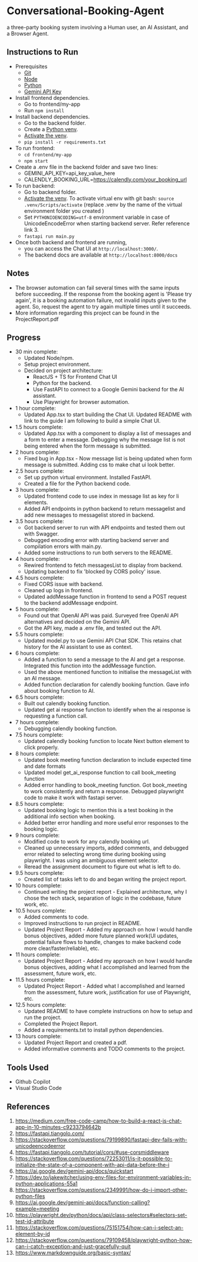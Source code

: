# Conversational-Booking-Agent
 a three-party booking system involving a Human user, an AI Assistant, and a Browser Agent. 

## Instructions to Run
* Prerequisites
    * [Git](https://git-scm.com/book/en/v2/Getting-Started-Installing-Git)
    * [Node](https://docs.npmjs.com/downloading-and-installing-node-js-and-npm)
    * [Python](https://www.python.org/downloads/)
    * [Gemini API Key](https://ai.google.dev/gemini-api/docs/quickstart)
* Install frontend dependencies.
    * Go to frontend/my-app
    * Run `npm install`
* Install backend dependencies.
    * Go to the backend folder.
    * Create a [Python venv](https://docs.python.org/3/library/venv.html).
    * [Activate the venv](https://docs.python.org/3/library/venv.html#how-venvs-work).
    * `pip install -r requirements.txt`
* To run frontend:
    * `cd frontend/my-app`
    * `npm start`
* Create a .env file in the backend folder and save two lines:
    * GEMINI_API_KEY=api_key_value_here
    * CALENDLY_BOOKING_URL=https://calendly.com/your_booking_url
* To run backend:
    * Go to backend folder. 
    * [Activate the venv](https://docs.python.org/3/library/venv.html#how-venvs-work). To activate virtual env with git bash: `source .venv/Scripts/activate` (replace .venv by the name of the virtual environment folder you created  ) 
    * Set `PYTHONIOENCODING=utf-8` environment variable in case of UnicodeEncodeError when starting backend server. Refer reference link 3.
    * `fastapi run main.py`
* Once both backend and frontend are running, 
    * you can access the Chat UI at `http://localhost:3000/`. 
    * The backend docs are available at `http://localhost:8000/docs`

## Notes
* The browser automation can fail several times with the same inputs before succeeding. If the response from the booking agent is 'Please try again', it is a booking automation failure, not invalid inputs given to the agent. So, request the agent to try again multiple times until it succeeds.
* More information regarding this project can be found in the ProjectReport.pdf

## Progress
* 30 min complete:
    * Updated Node/npm.
    * Setup project environment.
    * Decided on project architecture:
        * ReactJS + TS for Frontend Chat UI
        * Python for the backend. 
        * Use FastAPI to connect to a Google Gemini backend for the AI assistant.
        * Use Playwright for browser automation.  
* 1 hour complete:
    * Updated App.tsx to start building the Chat UI. Updated README with link to the guide I am following to build a simple Chat UI.
* 1.5 hours complete:
    * Updated App.tsx with a component to display a list of messages and a form to enter a message. Debugging why the message list is not being entered when the form message is submitted.
* 2 hours complete:
    * Fixed bug in App.tsx - Now message list is being updated when form message is submitted. Adding css to make chat ui look better.
* 2.5 hours complete:
    * Set up python virtual environment. Installed FastAPI. 
    * Created a file for the Python backend code.
* 3 hours complete:
    * Updated frontend code to use index in message list as key for li elements.
    * Added API endpoints in python backend to return messagelist and add new messages to messagelist stored in backend.
* 3.5 hours complete:
    * Got backend server to run with API endpoints and tested them out with Swagger.
    * Debugged encoding error with starting backend server and compilation errors with main.py.
    * Added some instructions to run both servers to the README.
* 4 hours complete:
    * Rewired frontend to fetch messagesList to display from backend.
    * Updating backend to fix 'blocked by CORS policy' issue.
* 4.5 hours complete:
    * Fixed CORS issue with backend.
    * Cleaned up logs in frontend.
    * Updated addMessage function in frontend to send a POST request to the backend addMessage endpoint.
* 5 hours complete:
    * Found out that OpenAI API was paid. Surveyed free OpenAI API alternatives and decided on the Gemini API.
    * Got the API key, made a .env file, and tested out the API.
* 5.5 hours complete:
    * Updated model.py to use Gemini API Chat SDK. This retains chat history for the AI assistant to use as context.
* 6 hours complete:
    * Added a function to send a message to the AI and get a response. Integrated this function into the addMessage function.
    * Used the above mentioned function to initialise the messageList with an AI message.
    * Added function declaration for calendly booking function. Gave info about booking function to AI.
* 6.5 hours complete:
    * Built out calendly booking function.
    * Updated get ai response function to identify when the ai response is requesting a function call.
* 7 hours complete:
    * Debugging calendly booking function.
* 7.5 hours complete:
    * Updated calendly booking function to locate Next button element to click properly.
* 8 hours complete:
    * Updated book meeting function declaration to include expected time and date formats
    * Updated model get_ai_response function to call book_meeting function
    * Added error handling to book_meeting function. Got book_meeting to work consistently and return a response. Debugged playwright code to make it work with fastapi server.
* 8.5 hours complete:
    * Updated booking logic to mention this is a test booking in the additional info section when booking.
    * Added better error handling and more useful error responses to the booking logic.
* 9 hours complete:
    * Modified code to work for any calendly booking url.
    * Cleaned up unnecessary imports, added comments, and debugged error related to selecting wrong time during booking using playwright. I was using an ambiguous element selector.
    * Reread the assignment document to figure out what is left to do.
* 9.5 hours complete:
    * Created list of tasks left to do and began writing the project report.
* 10 hours complete:
    * Continued writing the project report - Explained architecture, why I chose the tech stack, separation of logic in the codebase, future work, etc.
* 10.5 hours complete:
    * Added comments to code.
    * Improved instructions to run project in README.
    * Updated Project Report - Added my approach on how I would handle bonus objectives, added more future planned work(UI updates, potential failure flows to handle, changes to make backend code more clear/faster/reliable), etc.
* 11 hours complete:
    * Updated Project Report - Added my approach on how I would handle bonus objectives, adding what I accomplished and learned from the assessment, future work, etc.
* 11.5 hours complete:
    * Updated Project Report - Added what I accomplished and learned from the assessment, future work, justification for use of Playwright, etc.
* 12.5 hours complete:
    * Updated README to have complete instructions on how to setup and run the project.
    * Completed the Project Report.
    * Added a requirements.txt to install python dependencies.
* 13 hours complete:
    * Updated Project Report and created a pdf.
    * Added informative comments and TODO comments to the project.

## Tools Used
* Github Copilot
* Visual Studio Code

## References
1. https://medium.com/free-code-camp/how-to-build-a-react-js-chat-app-in-10-minutes-c9233794642b
2. https://fastapi.tiangolo.com/
3. https://stackoverflow.com/questions/79199890/fastapi-dev-fails-with-unicodeencodeerror
4. https://fastapi.tiangolo.com/tutorial/cors/#use-corsmiddleware
5. https://stackoverflow.com/questions/72253011/is-it-possible-to-initialize-the-state-of-a-component-with-api-data-before-the-i
6. https://ai.google.dev/gemini-api/docs/quickstart
7. https://dev.to/jakewitcher/using-env-files-for-environment-variables-in-python-applications-55a1
8. https://stackoverflow.com/questions/2349991/how-do-i-import-other-python-files
9. https://ai.google.dev/gemini-api/docs/function-calling?example=meeting
10. https://playwright.dev/python/docs/api/class-selectors#selectors-set-test-id-attribute
11. https://stackoverflow.com/questions/75151754/how-can-i-select-an-element-by-id
12. https://stackoverflow.com/questions/79109458/playwright-python-how-can-i-catch-exception-and-just-gracefully-quit
13. https://www.markdownguide.org/basic-syntax/